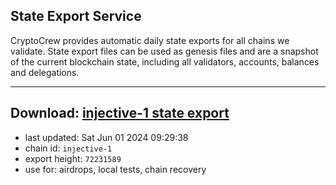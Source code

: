 ## State Export Service
CryptoCrew provides automatic daily state exports for all chains we validate. State export files can be used as genesis files and are a snapshot of the current blockchain state, including all validators, accounts, balances and delegations.

---
**Download: [injective-1 state export](https://dl-eu2.ccvalidators.com/SERVICE/injective/injective-1_export_72231589.json)**
---

- last updated: Sat Jun 01 2024 09:29:38
- chain id: `injective-1`
- export height: `72231589`
- use for: airdrops, local tests, chain recovery
